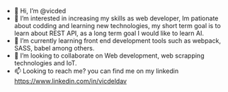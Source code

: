 - 👋 Hi, I’m @vicded
- 👀 I’m interested in increasing my skills as web developer, Im pationate about codding and learning new technologies, 
     my short term goal is to learn about REST API, as a long term goal I would like to learn AI.  
- 🌱 I’m currently learning front end development tools such as webpack, SASS, babel among others.
- 💞️ I’m looking to collaborate on Web development, web scrapping technologies and IoT.
- 📫 Looking to reach me? you can find me on my linkedin https://www.linkedin.com/in/vicdeldav

<!---
vicded/vicded is a ✨ special ✨ repository because its `README.md` (this file) appears on your GitHub profile.
You can click the Preview link to take a look at your changes.
--->
